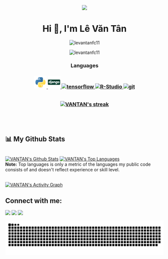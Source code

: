 <p align="center">
  <img width="45%" height="auto" src="https://user-images.githubusercontent.com/72194651/139113951-b761cfe4-d52b-41b9-bbd2-0fb30aac963a.jpg" />
  </p>
  
<h1 align="center">Hi 👋, I'm Lê Văn Tân</h1>
   

<p align="center"> <img src="https://komarev.com/ghpvc/?username=levantanfc11&color=blue" alt="levantanfc11" /> </p>
  

<p align="center"> <img src="https://github-profile-trophy.vercel.app/?username=levantanfc11&row=1&column=6&margin-w=15" alt="levantanfc11" /> </p>


<h3 align="center">Languages</h3>
<h3 align="center">
  <a href="https://www.python.org" target="_blank"> <img src="https://raw.githubusercontent.com/devicons/devicon/master/icons/python/python-original.svg" alt="python" width="40" height="40"/> </a>
  <a href="https://www.djangoproject.com/" target="_blank"> <img src="https://raw.githubusercontent.com/devicons/devicon/master/icons/django/django-original.svg" alt="django" width="40" height="40"/> </a>
  <a href="https://www.tensorflow.org" target="_blank"> <img src="https://www.vectorlogo.zone/logos/tensorflow/tensorflow-icon.svg" alt="tensorflow" width="40" height="40"/> </a> 
  <a href="https://www.rstudio.com/" target="_blank"> <img src="https://taiwebs.com/upload/icons/r-studio220-220.jpg" alt="R-Studio" width="40" height="40"/> </a>
  <a href="https://git-scm.com/" target="_blank"> <img src="https://www.vectorlogo.zone/logos/git-scm/git-scm-icon.svg" alt="git" width="40" height="40"/> </a>


<br>
<br>
<p align="center">
    <a href="https://github.com/narayanbavisetti/github-readme-streak-stats">
        <img title="🔥 Get streak stats for your profile at git.io/streak-stats" alt="VANTAN's streak" src="https://github-readme-streak-stats.herokuapp.com/?user=levantanfc11&theme=black-ice&hide_border=true&stroke=0000&background=060A0CD0"/>
    </a>
</p>


<br>
<br>
  
## 📊 My Github Stats

  <br/>
    <a href="https://github.com/levantanfc11/github-readme-stats"><img alt="VANTAN's Github Stats" src="https://github-readme-stats.vercel.app/api?username=levantanfc11&show_icons=true&count_private=true&theme=react&hide_border=true&bg_color=0D1117" /></a>
  <a href="https://github.com/levantanfc11/github-readme-stats"><img alt="VANTAN's Top Languages" src="https://github-readme-stats.vercel.app/api/top-langs/?username=levantanfc11&langs_count=8&count_private=true&layout=compact&theme=react&hide_border=true&bg_color=0D1117" /></a>
  <br/>
  <b>Note:</b> Top languages is only a metric of the languages my public code consists of and doesn't reflect experience or skill level.


<br/>
<br/>

 
<a href="https://github.com/levantanfc11/github-readme-activity-graph"><img alt="VANTAN's Activity Graph" src="https://activity-graph.herokuapp.com/graph?username=levantanfc11&bg_color=0D1117&color=5BCDEC&line=5BCDEC&point=FFFFFF&hide_border=true" /></a>


## Connect with me:
<p align="left">

<a href = "https://www.linkedin.com/in/v%C4%83n-t%C3%A2n-l%C3%AA-816534209/"><img src="https://img.icons8.com/fluent/48/000000/linkedin.png"/></a>
<a href = "https://www.facebook.com/bamneymar94/"><img src="https://img.icons8.com/color/48/000000/facebook-new.png"/></a>
<a href = "mailto:contatorafaballerini@gmail.com"><img src="https://img.icons8.com/color/48/000000/gmail-new.png"/></a>


</p>



![Snake animation](https://github.com/levantanfc11/levantanfc11/blob/output/github-contribution-grid-snake.svg)

